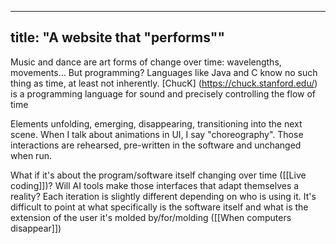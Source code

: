 
---
title: "A website that \"performs\""
---

Music and dance are art forms of change over time: wavelengths, movements...
But programming? Languages like Java and C know no such thing as time, at least not inherently.
[ChucK] (https://chuck.stanford.edu/) is a programming language for sound and precisely controlling the flow of time

Elements unfolding, emerging, disappearing, transitioning into the next scene. When I talk about animations in UI, I say "choreography". Those interactions are rehearsed, pre-written in the software and unchanged when run.  

What if it's about the program/software itself changing over time ([[Live coding]])? Will AI tools make those interfaces that adapt themselves a reality? Each iteration is slightly different depending on who is using it. It's difficult to point at what specifically is the software itself and what is the extension of the user it's molded by/for/molding ([[When computers disappear]])
